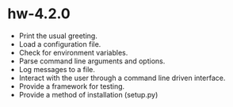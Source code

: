 # hw-4.2.0

* Print the usual greeting.
* Load a configuration file.
* Check for environment variables.
* Parse command line arguments and options.
* Log messages to a file.
* Interact with the user through a command line driven interface.
* Provide a framework for testing.
* Provide a method of installation (setup.py)

